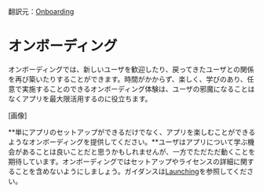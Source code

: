 翻訳元：[Onboarding](https://developer.apple.com/design/human-interface-guidelines/ios/app-architecture/onboarding/)

# オンボーディング

オンボーディングでは、新しいユーザを歓迎したり、戻ってきたユーザとの関係を再び築いたりすることができます。時間がかからず、楽しく、学びのあり、任意で実施することのできるオンボーディング体験は、ユーザの邪魔になることはなくアプリを最大限活用するのに役立ちます。

[画像]

**単にアプリのセットアップができるだけでなく、アプリを楽しむことができるようなオンボーディングを提供してください。**ユーザはアプリについて学ぶ機会があることは良いことだと思うかもしれませんが、一方でただただ動くことを期待しています。オンボーディングではセットアップやライセンスの詳細に関することを含めないようにしましょう。ガイダンスは[Launching](https://developer.apple.com/design/human-interface-guidelines/ios/app-architecture/launching)を参照してください。